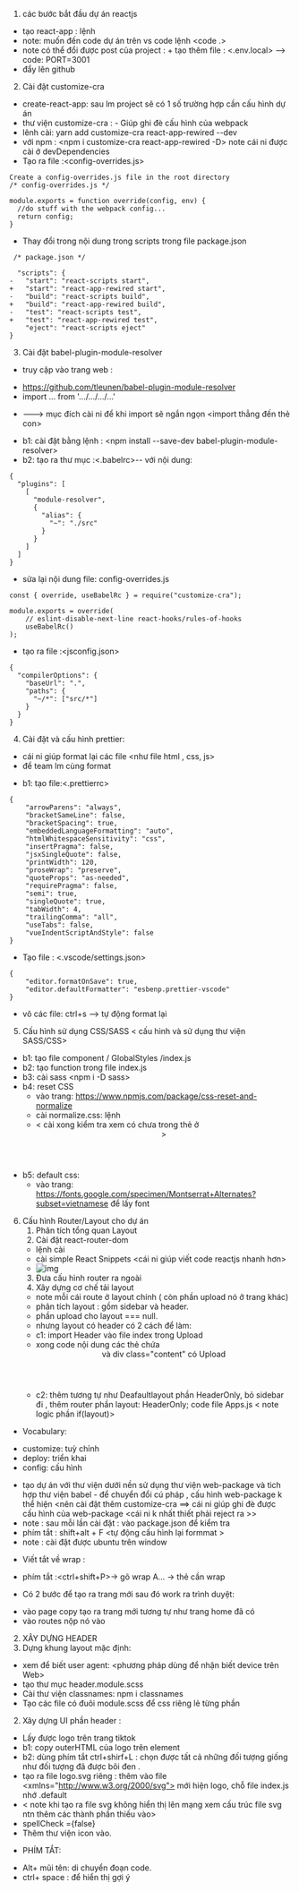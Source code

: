1. các bước bắt đầu dự án reactjs

-   tạo react-app : lệnh <npx create-react-app titok>
-   note: muốn đến code dự án trên vs code lệnh <code .>
-   note có thể đổi được post của project : + tạo thêm file : <.env.local> --> code: PORT=3001
-   đẩy lên github

2. Cài đặt customize-cra

-   create-react-app: sau lm project sẽ có 1 số trường hợp cần cấu hình dự án
-   thư viện customize-cra : - Giúp ghi đè cấu hình của webpack
-   lênh cài: yarn add customize-cra react-app-rewired --dev
-   với npm : <npm i customize-cra react-app-rewired -D> note cái ni được cài ở devDependencies
-   Tạo ra file :<config-overrides.js>

```
Create a config-overrides.js file in the root directory
/* config-overrides.js */

module.exports = function override(config, env) {
  //do stuff with the webpack config...
  return config;
}

```

-   Thay đổi trong nội dung trong scripts trong file package.json

```
 /* package.json */

  "scripts": {
-   "start": "react-scripts start",
+   "start": "react-app-rewired start",
-   "build": "react-scripts build",
+   "build": "react-app-rewired build",
-   "test": "react-scripts test",
+   "test": "react-app-rewired test",
    "eject": "react-scripts eject"
}
```

3. Cài đặt babel-plugin-module-resolver

-   truy cập vào trang web :

*   https://github.com/tleunen/babel-plugin-module-resolver
*   import ... from '.../.../.../...'

-   ---> mục đích cài ni để khi import sẽ ngắn ngọn <import thẳng đến thẻ con>

*   b1: cài đặt bằng lệnh : <npm install --save-dev babel-plugin-module-resolver>
*   b2: tạo ra thư mục :<.babelrc>-- với nội dung:

```
{
  "plugins": [
    [
      "module-resolver",
      {
        "alias": {
          "~": "./src"
        }
      }
    ]
  ]
}
```

-   sửa lại nội dung file: config-overrides.js

```
const { override, useBabelRc } = require("customize-cra");

module.exports = override(
    // eslint-disable-next-line react-hooks/rules-of-hooks
    useBabelRc()
);
```

-   tạo ra file :<jsconfig.json>

```
{
  "compilerOptions": {
    "baseUrl": ".",
    "paths": {
      "~/*": ["src/*"]
    }
  }
}
```

4. Cài đặt và cấu hình prettier:

-   cái ni giúp format lại các file <như file html , css, js>
-   để team lm cùng format

*   b1: tạo file:<.prettierrc>

```
{
    "arrowParens": "always",
    "bracketSameLine": false,
    "bracketSpacing": true,
    "embeddedLanguageFormatting": "auto",
    "htmlWhitespaceSensitivity": "css",
    "insertPragma": false,
    "jsxSingleQuote": false,
    "printWidth": 120,
    "proseWrap": "preserve",
    "quoteProps": "as-needed",
    "requirePragma": false,
    "semi": true,
    "singleQuote": true,
    "tabWidth": 4,
    "trailingComma": "all",
    "useTabs": false,
    "vueIndentScriptAndStyle": false
}
```

-   Tạo file : <.vscode/settings.json>

```
{
    "editor.formatOnSave": true,
    "editor.defaultFormatter": "esbenp.prettier-vscode"
}
```

-   vô các file: ctrl+s --> tự động format lại

5. Cấu hình sử dụng CSS/SASS
   < cấu hình và sử dụng thư viện SASS/CSS>

-   b1: tạo file component / GlobalStyles /index.js
-   b2: tạo function trong file index.js
-   b3: cài sass <npm i -D sass>
-   b4: reset CSS
    -   vào trang: <https://www.npmjs.com/package/css-reset-and-normalize>
    -   cài normalize.css: lệnh <npm i normalize.css>
    -   < cài xong kiểm tra xem có chưa trong thẻ <styles> ở <header>>
-   b5: default css:
    -   vào trang: <https://fonts.google.com/specimen/Montserrat+Alternates?subset=vietnamese> để lấy font

6.  Cấu hình Router/Layout cho dự án
    1.  Phân tích tổng quan Layout
    2.  Cài đặt react-router-dom
    -   lệnh cài <npm i react-router-dom>
    -   cài simple React Snippets <cái ni giúp viết code reactjs nhanh hơn>
    -   ![img](./assets/img/Capture.PNG)
    3.  Đưa cấu hình router ra ngoài
    4.  Xây dựng cơ chế tải layout
    - note mỗi cái route ở layout chính ( còn phần upload nó ở trang khác)
    - phân tích layout : gồm sidebar và header.
    + phần upload cho layout === null.
    + nhưng layout có header có 2 cách để làm:
    - c1: import Header vào file index trong Upload 
    - xong code nội dung các thẻ chứa <Header/> và div class="content" có Upload
    + c2: thêm tương tự như Deafaultlayout phần HeaderOnly, bỏ sidebar đi , thêm router phần layout: HeaderOnly; code file Apps.js
    < note logic phần if(layout)>








-   Vocabulary:

*   customize: tuỳ chỉnh
*   deploy: triển khai
*   config: cấu hình

-   tạo dự án với thư viện <create react app> dưới nền sử dụng thư viện web-package và tich hợp thư viện babel - để chuyển đổi cú pháp , cấu hình web-package k thể hiện <nên cài đặt thêm customize-cra ==> cái ni giúp ghi đè được cấu hình của web-package <cái ni k nhất thiết phải reject ra >>
-   note : sau mỗi lần cài đặt : vào package.json để kiểm tra
-   phím tắt : shift+alt + F <tự động cấu hình lại formmat >
-   note : cài đặt được ubuntu trên window

*   Viết tắt về wrap :

-   phím tắt :<ctrl+shift+P>-> gõ wrap A... -> thẻ cần wrap





+ Có 2 bước để tạo ra trang mới sau đó work ra trình duyệt:
- vào page copy tạo ra trang mới tương tự như trang home đã có
- vào routes nộp nó vào  


2. XÂY DỰNG HEADER
1. Dựng khung layout mặc định:
- xem để biết user agent: <phương pháp dùng để nhận biết device trên Web>
- tạo thư mục header.module.scss
- Cài thư viện classnames: npm i classnames
- Tạo các file có đuôi module.scss để css riêng lẻ từng phần 
2. Xây dựng UI phần header :
- Lấy được logo trên trang tiktok
- b1: copy outerHTML của logo trên element 
- b2: dùng phím tắt ctrl+shirf+L : chọn được tất cả những đối tượng giống như đối tượng đã được bôi đen .
- tạo ra file logo.svg riêng : thêm vào file <xmlns="http://www.w3.org/2000/svg"> mới hiện logo, chỗ file index.js nhớ  .default
- < note khi tạo ra file svg không hiển thị lên mạng xem cấu trúc file svg ntn thêm các thành phần thiếu vào>
- spellCheck ={false}
- Thêm thư viện icon vào.




+ PHÍM TẮT:
- Alt+ mũi tên: di chuyển đoạn code.
- ctrl+ space : để hiển thị gợi ý